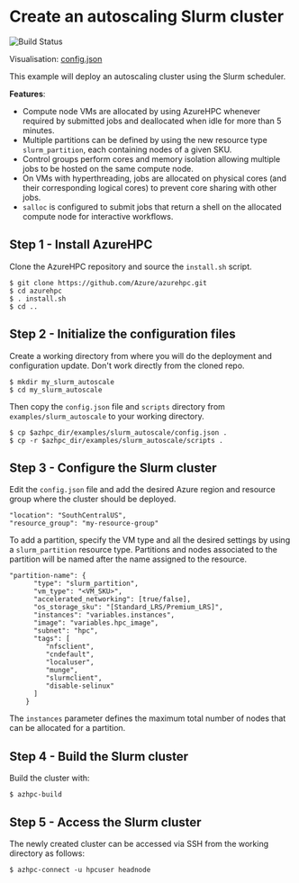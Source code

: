 # Create an autoscaling Slurm cluster

![Build Status](https://azurecat.visualstudio.com/hpccat/_apis/build/status/azhpc/examples/slurm_autoscale?branchName=master)

Visualisation: [config.json](https://azurehpc.azureedge.net/?o=https://raw.githubusercontent.com/Azure/azurehpc/master/examples/slurm_autoscale/config.json)

This example will deploy an autoscaling cluster using the Slurm scheduler.

**Features**:
* Compute node VMs are allocated by using AzureHPC whenever required by submitted jobs and deallocated when idle for more than 5 minutes.
* Multiple partitions can be defined by using the new resource type `slurm_partition`, each containing nodes of a given SKU.
* Control groups perform cores and memory isolation allowing multiple jobs to be hosted on the same compute node.
* On VMs with hyperthreading, jobs are allocated on physical cores (and their corresponding logical cores) to prevent core sharing with other jobs.
* `salloc` is configured to submit jobs that return a shell on the allocated compute node for interactive workflows.

## Step 1 - Install AzureHPC

Clone the AzureHPC repository and source the `install.sh` script.

```
$ git clone https://github.com/Azure/azurehpc.git
$ cd azurehpc
$ . install.sh
$ cd ..
```

## Step 2 - Initialize the configuration files

Create a working directory from where you will do the deployment and configuration update. Don't work directly from the cloned repo.

```
$ mkdir my_slurm_autoscale
$ cd my_slurm_autoscale
```

Then copy the `config.json` file and `scripts` directory from `examples/slurm_autoscale` to your working directory.

```
$ cp $azhpc_dir/examples/slurm_autoscale/config.json .
$ cp -r $azhpc_dir/examples/slurm_autoscale/scripts .
```

## Step 3 - Configure the Slurm cluster

Edit the `config.json` file and add the desired Azure region and resource group where the cluster should be deployed.

```
"location": "SouthCentralUS",
"resource_group": "my-resource-group"
```

To add a partition, specify the VM type and all the desired settings by using a `slurm_partition` resource type. Partitions and nodes associated to the partition will be named after the name assigned to the resource.

```
"partition-name": {
      "type": "slurm_partition",
      "vm_type": "<VM_SKU>",
      "accelerated_networking": [true/false],
      "os_storage_sku": "[Standard_LRS/Premium_LRS]",
      "instances": "variables.instances",
      "image": "variables.hpc_image",
      "subnet": "hpc",
      "tags": [
         "nfsclient",
         "cndefault",
         "localuser",
         "munge",
         "slurmclient",
         "disable-selinux"
      ]
    }
```

The `instances` parameter defines the maximum total number of nodes that can be allocated for a partition.

## Step 4 - Build the Slurm cluster

Build the cluster with:

```
$ azhpc-build
```

## Step 5 - Access the Slurm cluster

The newly created cluster can be accessed via SSH from the working directory as follows:

```
$ azhpc-connect -u hpcuser headnode
```
